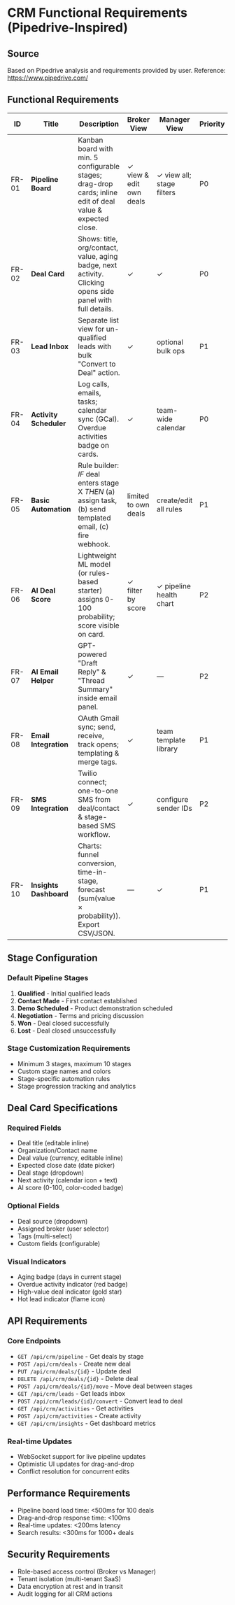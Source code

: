 # CRM Functional Requirements (Pipedrive-Inspired)

## Source
Based on Pipedrive analysis and requirements provided by user.
Reference: https://www.pipedrive.com/

## Functional Requirements

| ID    | Title                  | Description                                                                                                | Broker View             | Manager View              | Priority |
| ----- | ---------------------- | ---------------------------------------------------------------------------------------------------------- | ----------------------- | ------------------------- | -------- |
| FR-01 | **Pipeline Board**     | Kanban board with min. 5 configurable stages; drag-drop cards; inline edit of deal value & expected close. | ✓ view & edit own deals | ✓ view all; stage filters | P0       |
| FR-02 | **Deal Card**          | Shows: title, org/contact, value, aging badge, next activity. Clicking opens side panel with full details. | ✓                       | ✓                         | P0       |
| FR-03 | **Lead Inbox**         | Separate list view for un-qualified leads with bulk "Convert to Deal" action.                              | ✓                       | optional bulk ops         | P1       |
| FR-04 | **Activity Scheduler** | Log calls, emails, tasks; calendar sync (GCal). Overdue activities badge on cards.                         | ✓                       | team-wide calendar        | P0       |
| FR-05 | **Basic Automation**   | Rule builder: *IF* deal enters stage X *THEN* (a) assign task, (b) send templated email, (c) fire webhook. | limited to own deals    | create/edit all rules     | P1       |
| FR-06 | **AI Deal Score**      | Lightweight ML model (or rules-based starter) assigns 0-100 probability; score visible on card.            | ✓ filter by score       | ✓ pipeline health chart   | P2       |
| FR-07 | **AI Email Helper**    | GPT-powered "Draft Reply" & "Thread Summary" inside email panel.                                           | ✓                       | —                         | P2       |
| FR-08 | **Email Integration**  | OAuth Gmail sync; send, receive, track opens; templating & merge tags.                                     | ✓                       | team template library     | P1       |
| FR-09 | **SMS Integration**    | Twilio connect; one-to-one SMS from deal/contact & stage-based SMS workflow.                               | ✓                       | configure sender IDs      | P2       |
| FR-10 | **Insights Dashboard** | Charts: funnel conversion, time-in-stage, forecast (sum(value × probability)). Export CSV/JSON.            | —                       | ✓                         | P1       |

## Stage Configuration

### Default Pipeline Stages
1. **Qualified** - Initial qualified leads
2. **Contact Made** - First contact established  
3. **Demo Scheduled** - Product demonstration scheduled
4. **Negotiation** - Terms and pricing discussion
5. **Won** - Deal closed successfully
6. **Lost** - Deal closed unsuccessfully

### Stage Customization Requirements
- Minimum 3 stages, maximum 10 stages
- Custom stage names and colors
- Stage-specific automation rules
- Stage progression tracking and analytics

## Deal Card Specifications

### Required Fields
- Deal title (editable inline)
- Organization/Contact name
- Deal value (currency, editable inline)
- Expected close date (date picker)
- Deal stage (dropdown)
- Next activity (calendar icon + text)
- AI score (0-100, color-coded badge)

### Optional Fields
- Deal source (dropdown)
- Assigned broker (user selector)
- Tags (multi-select)
- Custom fields (configurable)

### Visual Indicators
- Aging badge (days in current stage)
- Overdue activity indicator (red badge)
- High-value deal indicator (gold star)
- Hot lead indicator (flame icon)

## API Requirements

### Core Endpoints
- `GET /api/crm/pipeline` - Get deals by stage
- `POST /api/crm/deals` - Create new deal
- `PUT /api/crm/deals/{id}` - Update deal
- `DELETE /api/crm/deals/{id}` - Delete deal
- `POST /api/crm/deals/{id}/move` - Move deal between stages
- `GET /api/crm/leads` - Get leads inbox
- `POST /api/crm/leads/{id}/convert` - Convert lead to deal
- `GET /api/crm/activities` - Get activities
- `POST /api/crm/activities` - Create activity
- `GET /api/crm/insights` - Get dashboard metrics

### Real-time Updates
- WebSocket support for live pipeline updates
- Optimistic UI updates for drag-and-drop
- Conflict resolution for concurrent edits

## Performance Requirements
- Pipeline board load time: <500ms for 100 deals
- Drag-and-drop response time: <100ms
- Real-time updates: <200ms latency
- Search results: <300ms for 1000+ deals

## Security Requirements
- Role-based access control (Broker vs Manager)
- Tenant isolation (multi-tenant SaaS)
- Data encryption at rest and in transit
- Audit logging for all CRM actions